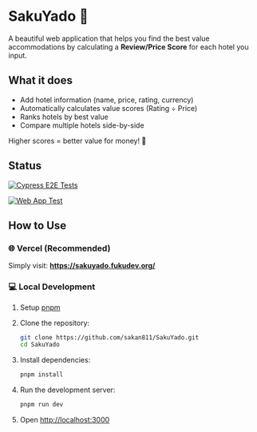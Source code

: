 # SakuYado 🌸

A beautiful web application that helps you find the best value accommodations by calculating a **Review/Price Score** for each hotel you input.

## What it does

- Add hotel information (name, price, rating, currency)
- Automatically calculates value scores (Rating ÷ Price)
- Ranks hotels by best value
- Compare multiple hotels side-by-side

Higher scores = better value for money! 🌸

## Status

[![Cypress E2E Tests](https://github.com/sakan811/SakuYado/actions/workflows/cypress.yml/badge.svg)](https://github.com/sakan811/SakuYado/actions/workflows/cypress.yml)

[![Web App Test](https://github.com/sakan811/SakuYado/actions/workflows/web-app-test.yml/badge.svg)](https://github.com/sakan811/SakuYado/actions/workflows/web-app-test.yml)

## How to Use

### 🌐 Vercel (Recommended)

Simply visit: **<https://sakuyado.fukudev.org/>**

### 💻 Local Development

1. Setup [pnpm](https://pnpm.io/installation)

2. Clone the repository:

   ```bash
   git clone https://github.com/sakan811/SakuYado.git
   cd SakuYado
   ```

3. Install dependencies:

   ```bash
   pnpm install
   ```

4. Run the development server:

   ```bash
   pnpm run dev
   ```

5. Open <http://localhost:3000>
